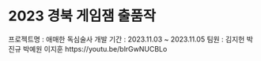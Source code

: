 <h1>2023 경북 게임잼 출품작</h1>
프로젝트명 : 애매한 독심술사
개발 기간 : 2023.11.03 ~ 2023.11.05
팀원 : 김지헌 박진규 박예원 이지훈
https://youtu.be/blrGwNUCBLo

